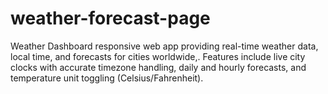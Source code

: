 # weather-forecast-page
Weather Dashboard responsive web app providing real-time weather data, local time, and forecasts for cities worldwide,. Features include live city clocks with accurate timezone handling, daily and hourly forecasts, and temperature unit toggling (Celsius/Fahrenheit).
